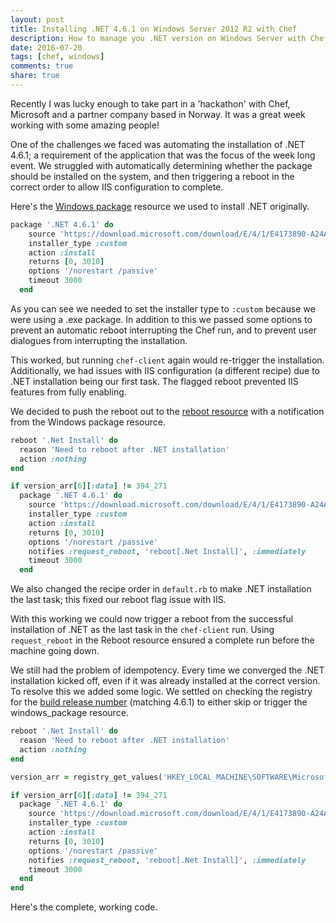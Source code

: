 ```yaml
---
layout: post
title: Installing .NET 4.6.1 on Windows Server 2012 R2 with Chef
description: How to manage you .NET version on Windows Server with Chef
date: 2016-07-20
tags: [chef, windows]
comments: true
share: true
---
```


Recently I was lucky enough to take part in a 'hackathon' with Chef, Microsoft and a partner company based in Norway. It was a great week working with some amazing people!

One of the challenges we faced was automating the installation of .NET 4.6.1; a requirement of the application that was the focus of the week long event. We struggled with automatically determining whether the package should be installed on the system, and then triggering a reboot in the correct order to allow IIS configuration to complete.

Here's the [Windows package](https://docs.chef.io/resource_windows_package.html) resource we used to install .NET originally.
    
```ruby
package '.NET 4.6.1' do
    source 'https://download.microsoft.com/download/E/4/1/E4173890-A24A-4936-9FC9-AF930FE3FA40/NDP461-KB3102436-x86-x64-AllOS-ENU.exe'
    installer_type :custom
    action :install
    returns [0, 3010]
    options '/norestart /passive'
    timeout 3000
  end
```

As you can see we needed to set the installer type to `:custom` because we were using a .exe package. In addition to this we passed some options to prevent an automatic reboot interrupting the Chef run, and to prevent user dialogues from interrupting the installation.

This worked, but running `chef-client` again would re-trigger the installation. Additionally, we had issues with IIS configuration (a different recipe) due to .NET installation being our first task. The flagged reboot prevented IIS features from fully enabling.

We decided to push the reboot out to the [reboot resource](https://docs.chef.io/resource_reboot.html) with a notification from the Windows package resource.
    
```ruby
reboot '.Net Install' do  
  reason 'Need to reboot after .NET installation'
  action :nothing
end

if version_arr[6][:data] != 394_271  
  package '.NET 4.6.1' do
    source 'https://download.microsoft.com/download/E/4/1/E4173890-A24A-4936-9FC9-AF930FE3FA40/NDP461-KB3102436-x86-x64-AllOS-ENU.exe'
    installer_type :custom
    action :install
    returns [0, 3010]
    options '/norestart /passive'
    notifies :request_reboot, 'reboot[.Net Install]', :immediately
    timeout 3000
  end
```

We also changed the recipe order in `default.rb` to make .NET installation the last task; this fixed our reboot flag issue with IIS.

With this working we could now trigger a reboot from the successful installation of .NET as the last task in the `chef-client` run. Using `request_reboot` in the Reboot resource ensured a complete run before the machine going down.

We still had the problem of idempotency. Every time we converged the .NET installation kicked off, even if it was already installed at the correct version. To resolve this we added some logic. We settled on checking the registry for the [build release number](https://msdn.microsoft.com/en-us/library/hh925568(v=vs.110).aspx) (matching 4.6.1) to either skip or trigger the windows_package resource.
    
```ruby
reboot '.Net Install' do  
  reason 'Need to reboot after .NET installation'
  action :nothing
end

version_arr = registry_get_values('HKEY_LOCAL_MACHINE\SOFTWARE\Microsoft\NET Framework Setup\NDP\v4\Full', :x86_64)

if version_arr[6][:data] != 394_271  
  package '.NET 4.6.1' do
    source 'https://download.microsoft.com/download/E/4/1/E4173890-A24A-4936-9FC9-AF930FE3FA40/NDP461-KB3102436-x86-x64-AllOS-ENU.exe'
    installer_type :custom
    action :install
    returns [0, 3010]
    options '/norestart /passive'
    notifies :request_reboot, 'reboot[.Net Install]', :immediately
    timeout 3000
  end
end  
```

Here's the complete, working code.
